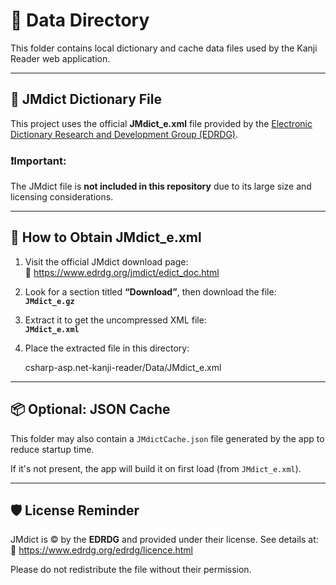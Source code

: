 ﻿# 📂 Data Directory

This folder contains local dictionary and cache data files used by the Kanji Reader web application.

---

## 📘 JMdict Dictionary File

This project uses the official **JMdict_e.xml** file provided by the [Electronic Dictionary Research and Development Group (EDRDG)](https://www.edrdg.org/).

### ❗️Important:
The JMdict file is **not included in this repository** due to its large size and licensing considerations.

---

## 🔽 How to Obtain JMdict_e.xml

1. Visit the official JMdict download page:  
   🔗 https://www.edrdg.org/jmdict/edict_doc.html

2. Look for a section titled **“Download”**, then download the file:  
   **`JMdict_e.gz`**

3. Extract it to get the uncompressed XML file:  
   **`JMdict_e.xml`**

4. Place the extracted file in this directory:  

	csharp-asp.net-kanji-reader/Data/JMdict_e.xml



---

## 📦 Optional: JSON Cache

This folder may also contain a `JMdictCache.json` file generated by the app to reduce startup time.

If it's not present, the app will build it on first load (from `JMdict_e.xml`).

---

## 🛡 License Reminder

JMdict is © by the **EDRDG** and provided under their license. See details at:  
🔗 https://www.edrdg.org/edrdg/licence.html

Please do not redistribute the file without their permission.

